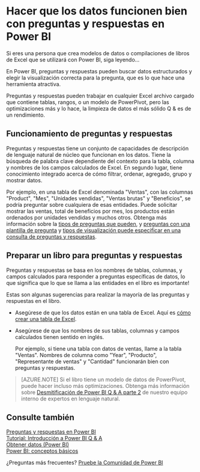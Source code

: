<properties
   pageTitle="Hacer que los datos funcionen bien con preguntas y respuestas en Power BI"
   description="Hacer que los datos funcionen bien con preguntas y respuestas en Power BI"
   services="powerbi"
   documentationCenter=""
   authors="mihart"
   manager="mblythe"
   backup=""
   editor=""
   tags=""
   qualityFocus="no"
   qualityDate=""/>

<tags
   ms.service="powerbi"
   ms.devlang="NA"
   ms.topic="article"
   ms.tgt_pltfrm="NA"
   ms.workload="powerbi"
   ms.date="10/05/2016"
   ms.author="mihart"/>

# Hacer que los datos funcionen bien con preguntas y respuestas en Power BI  

Si eres una persona que crea modelos de datos o compilaciones de libros de Excel que se utilizará con Power BI, siga leyendo...

En Power BI, preguntas y respuestas pueden buscar datos estructurados y elegir la visualización correcta para la pregunta, que es lo que hace una herramienta atractiva.   

Preguntas y respuestas pueden trabajar en cualquier Excel archivo cargado que contiene tablas, rangos, o un modelo de PowerPivot, pero las optimizaciones más y lo hace, la limpieza de datos el más sólido Q & es de un rendimiento. 

## Funcionamiento de preguntas y respuestas  
Preguntas y respuestas tiene un conjunto de capacidades de descripción de lenguaje natural de núcleo que funcionan en los datos. Tiene la búsqueda de palabra clave dependiente del contexto para la tabla, columna y nombres de los campos calculados de Excel. En segundo lugar, tiene conocimiento integrado acerca de cómo filtrar, ordenar, agregado, grupo y mostrar datos. 

Por ejemplo, en una tabla de Excel denominada "Ventas", con las columnas "Product", "Mes", "Unidades vendidas", "Ventas brutas" y "Beneficios", se podría preguntar sobre cualquiera de esas entidades.  Puede solicitar mostrar las ventas, total de beneficios por mes, los productos están ordenados por unidades vendidas y muchos otros. Obtenga más información sobre la [tipos de preguntas que pueden](http://blogs.msdn.com/b/powerbi/archive/2014/02/27/demystifying-power-bi-q-amp-a-part-1.aspx), y [preguntas con una plantilla de pregunta](powerbi-service-q-and-a.md) y [tipos de visualización puede especificar en una consulta de preguntas y respuestas](powerbi-service-visualization-types-for-reports-and-q-and-a.md).

## Preparar un libro para preguntas y respuestas  
Preguntas y respuestas se basa en los nombres de tablas, columnas, y campos calculados para responder a preguntas específicas de datos, lo que significa que lo que se llama a las entidades en el libro es importante!

Estas son algunas sugerencias para realizar la mayoría de las preguntas y respuestas en el libro.

-   Asegúrese de que los datos están en una tabla de Excel. Aquí es [cómo crear una tabla de Excel](https://support.office.com/article/Create-an-Excel-table-in-a-worksheet-e81aa349-b006-4f8a-9806-5af9df0ac664?ui=en-US&rs=en-US&ad=US).

-   Asegúrese de que los nombres de sus tablas, columnas y campos calculados tienen sentido en inglés.

    Por ejemplo, si tiene una tabla con datos de ventas, llame a la tabla "Ventas". Nombres de columna como "Year", "Producto", "Representante de ventas" y "Cantidad" funcionarán bien con preguntas y respuestas.

>[AZURE.NOTE]  Si el libro tiene un modelo de datos de PowerPivot, puede hacer incluso más optimizaciones. Obtenga más información sobre [Desmitificación de Power BI Q & A parte 2](http://blogs.msdn.com/b/powerbi/archive/2014/02/27/demystifying-power-bi-q-amp-a-part-2.aspx) de nuestro equipo interno de expertos en lenguaje natural.

## Consulte también  
[Preguntas y respuestas en Power BI](powerbi-service-q-and-a.md)  
[Tutorial: Introducción a Power BI Q & A](powerbi-service-tutorial-introduction-to-q-and-a.md)  
[Obtener datos (Power BI)](powerbi-service-get-data.md)  
[Power BI: conceptos básicos](powerbi-service-basic-concepts.md)

¿Preguntas más frecuentes? [Pruebe la Comunidad de Power BI](http://community.powerbi.com/)
